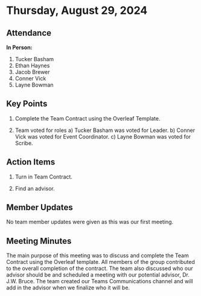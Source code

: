 # Thursday, August 29, 2024

## Attendance
**In Person:**
1. Tucker Basham
2. Ethan Haynes
3. Jacob Brewer
4. Conner Vick
5. Layne Bowman

## Key Points
1. Complete the Team Contract using the Overleaf Template.

2. Team voted for roles
   a) Tucker Basham was voted for Leader.
   b) Conner Vick was voted for Event Coordinator.
   c) Layne Bowman was voted for Scribe.

## Action Items
1. Turn in Team Contract.
  
2. Find an advisor.

## Member Updates
No team member updates were given as this was our first meeting.

## Meeting Minutes
The main purpose of this meeting was to discuss and complete the Team 
Contract using the Overleaf template. All members of the group 
contributed to the overall completion of the contract. The team also
discussed who our advisor should be and scheduled a meeting with our
potential advisor, Dr. J.W. Bruce. The team created our Teams
Communications channel and will add in the advisor when we finalize who it
will be.
